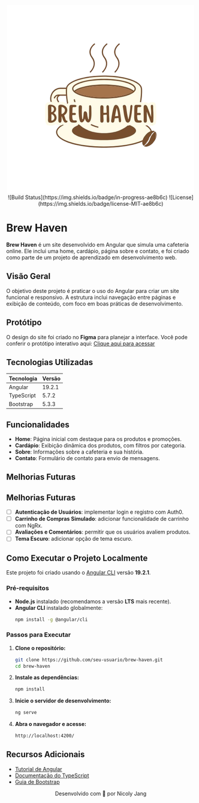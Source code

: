 <div style="text-align: center">
   <img src="src/assets/images/logo-readme.png" alt="Logo do Brew Haven para o README">
  ![Build Status](https://img.shields.io/badge/in-progress-ae8b6c)
  ![License](https://img.shields.io/badge/license-MIT-ae8b6c)
</div>

# Brew Haven

**Brew Haven** é um site desenvolvido em Angular que simula uma cafeteria online. Ele inclui uma home, cardápio,
página sobre e contato, e foi criado como parte de um projeto de aprendizado em desenvolvimento web.

## Visão Geral

O objetivo deste projeto é praticar o uso do Angular para criar um site funcional e responsivo. A estrutura inclui
navegação entre páginas e exibição de conteúdo, com foco em boas práticas de desenvolvimento.

## Protótipo

O design do site foi criado no **Figma** para planejar a interface. Você pode conferir o protótipo interativo aqui:
[Clique aqui para acessar](https://www.figma.com/proto/VCYmM24IWRsSMEW7thcbbr/Brew-Haven?page-id=0%3A1&node-id=1-2&p=f&viewport=239%2C94%2C0.17&t=57YRqQgCiBEoY9EK-1&scaling=scale-down&content-scaling=fixed&starting-point-node-id=1%3A2)

## Tecnologias Utilizadas

| Tecnologia | Versão |
| ---------- | ------ |
| Angular    | 19.2.1 |
| TypeScript | 5.7.2  |
| Bootstrap  | 5.3.3  |

## Funcionalidades

- **Home**: Página inicial com destaque para os produtos e promoções.
- **Cardápio**: Exibição dinâmica dos produtos, com filtros por categoria.
- **Sobre**: Informações sobre a cafeteria e sua história.
- **Contato**: Formulário de contato para envio de mensagens.

## Melhorias Futuras

## Melhorias Futuras

- [ ] **Autenticação de Usuários**: implementar login e registro com Auth0.
- [ ] **Carrinho de Compras Simulado**: adicionar funcionalidade de carrinho com NgRx.
- [ ] **Avaliações e Comentários**: permitir que os usuários avaliem produtos.
- [ ] **Tema Escuro**: adicionar opção de tema escuro.

## Como Executar o Projeto Localmente

Este projeto foi criado usando o [Angular CLI](https://github.com/angular/angular-cli) versão **19.2.1**.

### Pré-requisitos

- **Node.js** instalado (recomendamos a versão **LTS** mais recente).
- **Angular CLI** instalado globalmente:
  ```bash
  npm install -g @angular/cli
  ```

### Passos para Executar

1. **Clone o repositório:**

   ```bash
   git clone https://github.com/seu-usuario/brew-haven.git
   cd brew-haven
   ```

2. **Instale as dependências:**
   ```bash
   npm install
   ```
3. **Inicie o servidor de desenvolvimento:**

   ```bash
   ng serve
   ```

4. **Abra o navegador e acesse:**
   ```txt
   http://localhost:4200/
   ```

## Recursos Adicionais

- [Tutorial de Angular](https://angular.dev/tutorial)
- [Documentação do TypeScript](https://www.typescriptlang.org/docs/)
- [Guia de Bootstrap](https://getbootstrap.com/docs/5.2/getting-started/introduction/)

<div style="text-align: center">Desenvolvido com 🤎 por Nicoly Jang</div>
